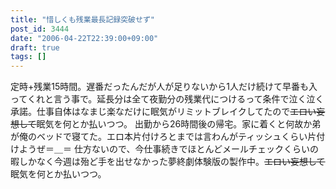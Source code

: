 ```yaml
---
title: "惜しくも残業最長記録突破せず"
post_id: 3444
date: "2006-04-22T22:39:00+09:00"
draft: true
tags: []
---
```



定時+残業15時間。遅番だったんだが人が足りないから1人だけ続けて早番も入ってくれと言う事で。延長分は全て夜勤分の残業代につけるって条件で泣く泣く承諾。仕事自体はなまじ楽なだけに眠気がリミットブレイクしてたので~~エロい妄想して~~眠気を何とか払いつつ。 出勤から26時間後の帰宅。家に着くと何故か弟が俺のベッドで寝てた。エロ本片付けろとまでは言わんがティッシュくらい片付けようぜ＝＿＝ 仕方ないので、今仕事続きでほとんどメールチェックくらいの暇しかなく今週は殆ど手を出せなかった夢終劇体験版の製作中。~~エロい妄想して~~眠気を何とか払いつつ。
